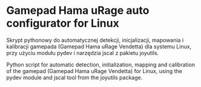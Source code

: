 # Gamepad Hama uRage auto configurator for Linux 
Skrypt pythonowy do automatycznej detekcji, inicjalizacji, mapowania i kalibracji gamepada (Gamepad Hama uRage Vendetta) dla systemu Linux, przy użyciu modułu pydev i narzędzia jscal z pakietu joyutils.

Python script for automatic detection, initialization, mapping and calibration of the gamepad (Gamepad Hama uRage Vendetta) for Linux, using the pydev module and jscal tool from the joyutils package.
